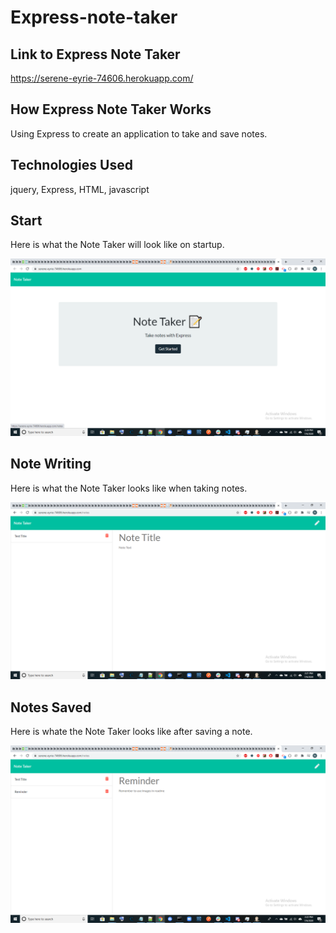# Express-note-taker

## Link to Express Note Taker
https://serene-eyrie-74606.herokuapp.com/

## How Express Note Taker Works
Using Express to create an application to take and save notes. 

## Technologies Used
jquery, Express, HTML, javascript

## Start
Here is what the Note Taker will look like on startup.

![image](./note-taker-start.png)

## Note Writing
Here is what the Note Taker looks like when taking notes.

![image](./note-taker-write.png)

## Notes Saved
Here is whate the Note Taker looks like after saving a note.

![image](./note-taker-reminder.png)
